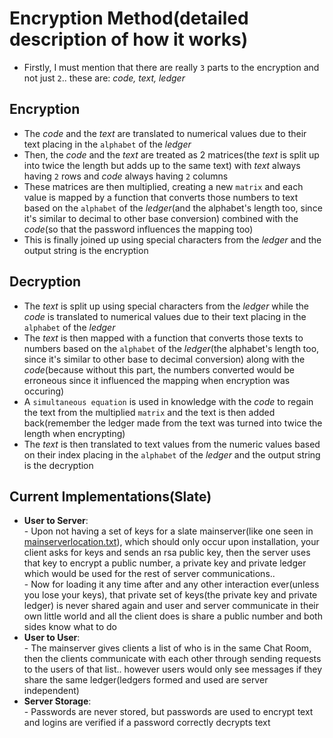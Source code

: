 # Encryption Method(detailed description of how it works)
- Firstly, I must mention that there are really `3` parts to the encryption and not just `2`.. these are: *code, text, ledger*
## Encryption
- The *code* and the *text* are translated to numerical values due to their text placing in the `alphabet` of the *ledger*
- Then, the *code* and the *text* are treated as 2 matrices(the *text* is split up into twice the length but adds up to the same text) with *text* always having `2` rows and *code* always having `2` columns
- These matrices are then multiplied, creating a new `matrix` and each value is mapped by a function that converts those numbers to text based on the `alphabet` of the *ledger*(and the alphabet's length too, since it's similar to decimal to other base conversion) combined with the *code*(so that the password influences the mapping too)
- This is finally joined up using special characters from the *ledger* and the output string is the encryption

## Decryption
- The *text* is split up using special characters from the *ledger* while the *code* is translated to numerical values due to their text placing in the `alphabet` of the *ledger*
- The *text* is then mapped with a function that converts those texts to numbers based on the `alphabet` of the *ledger*(the alphabet's length too, since it's similar to other base to decimal conversion) along with the *code*(because without this part, the numbers converted would be erroneous since it influenced the mapping when encryption was occuring)
- A `simultaneous equation` is used in knowledge with the *code* to regain the text from the multiplied `matrix` and the text is then added back(remember the ledger made from the text was turned into twice the length when encrypting)
- The *text* is then translated to text values from the numeric values based on their index placing in the `alphabet` of the *ledger* and the output string is the decryption

## Current Implementations(Slate)
- **User to Server**: 
<br>- Upon not having a set of keys for a slate mainserver(like one seen in [mainserverlocation.txt](https://github.com/Y0ursTruly/slate/blob/master/mainserverlocation.txt)), which should only occur upon installation, your client asks for keys and sends an rsa public key, then the server uses that key to encrypt a public number, a private key and private ledger which would be used for the rest of server communications..
<br>- Now for loading it any time after and any other interaction ever(unless you lose your keys), that private set of keys(the private key and private ledger) is never shared again and user and server communicate in their own little world and all the client does is share a public number and both sides know what to do
- **User to User**:
<br>- The mainserver gives clients a list of who is in the same Chat Room, then the clients communicate with each other through sending requests to the users of that list.. however users would only see messages if they share the same ledger(ledgers formed and used are server independent)
- **Server Storage**:
<br>- Passwords are never stored, but passwords are used to encrypt text and logins are verified if a password correctly decrypts text

